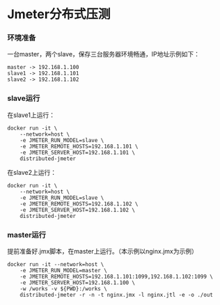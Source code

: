 # Jmeter分布式压测


### 环境准备

一台master，两个slave，保存三台服务器环境畅通，IP地址示例如下：

```
master -> 192.168.1.100
slave1 -> 192.168.1.101
slave2 -> 192.168.1.102
```

### slave运行

在slave1上运行：
```shell
docker run -it \
    --network=host \
    -e JMETER_RUN_MODEL=slave \
    -e JMETER_REMOTE_HOSTS=192.168.1.101 \
    -e JMETER_SERVER_HOST=192.168.1.101 \
    distributed-jmeter
```

在slave2上运行：
```shell
docker run -it \
    --network=host \
    -e JMETER_RUN_MODEL=slave \
    -e JMETER_REMOTE_HOSTS=192.168.1.102 \
    -e JMETER_SERVER_HOST=192.168.1.102 \
    distributed-jmeter
```

### master运行

提前准备好.jmx脚本，在master上运行。（本示例以nginx.jmx为示例）


```shell
docker run -it --network=host \
    -e JMETER_RUN_MODEL=master \
    -e JMETER_REMOTE_HOSTS=192.168.1.101:1099,192.168.1.102:1099 \
    -e JMETER_SERVER_HOST=192.168.1.100 \
    -w /works -v ${PWD}:/works \
    distributed-jmeter -r -n -t nginx.jmx -l nginx.jtl -e -o ./out

```

